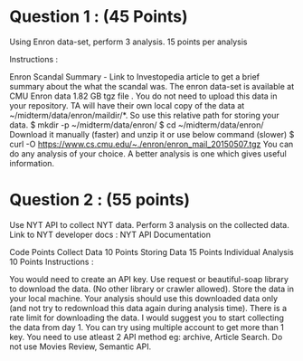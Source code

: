 
# Question 1 : (45 Points)

Using Enron data-set, perform 3 analysis.
15 points per analysis

Instructions :

Enron Scandal Summary - Link to Investopedia article to get a brief summary about the what the scandal was.
The enron data-set is available at CMU Enron data 1.82 GB tgz file .
You do not need to upload this data in your repository. TA will have their own local copy of the data at ~/midterm/data/enron/maildir/*. So use this relative path for storing your data.
$ mkdir -p ~/midterm/data/enron/
$ cd ~/midterm/data/enron/
Download it manually (faster) and unzip it or use below command (slower)
$ curl -O https://www.cs.cmu.edu/~./enron/enron_mail_20150507.tgz
You can do any analysis of your choice. A better analysis is one which gives useful information.



# Question 2 : (55 points)

Use NYT API to collect NYT data. Perform 3 analysis on the collected data.
Link to NYT developer docs : NYT API Documentation

Code	Points
Collect Data	10 Points
Storing Data	15 Points
Individual Analysis	10 Points
Instructions :

You would need to create an API key.
Use request or beautiful-soap library to download the data. (No other library or crawler allowed).
Store the data in your local machine.
Your analysis should use this downloaded data only (and not try to redownload this data again during analysis time).
There is a rate limit for downloading the data. I would suggest you to start collecting the data from day 1. You can try using multiple account to get more than 1 key.
You need to use atleast 2 API method eg: archive, Article Search. Do not use Movies Review, Semantic API.
